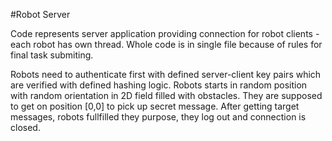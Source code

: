 #Robot Server

Code represents server application providing connection for robot clients - each robot has own thread. Whole code is in single file because of rules for final task submiting.

Robots need to authenticate first with defined server-client key pairs which are verified with defined hashing logic. Robots starts in random position with random orientation in 2D field filled with obstacles. They are supposed to get on position [0,0] to pick up secret message. After getting target messages, robots fullfilled they purpose, they log out and connection is closed.

